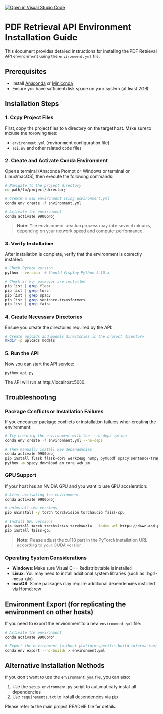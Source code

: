 [![Open in Visual Studio Code](https://classroom.github.com/assets/open-in-vscode-2e0aaae1b6195c2367325f4f02e2d04e9abb55f0b24a779b69b11b9e10269abc.svg)](https://classroom.github.com/online_ide?assignment_repo_id=18242497&assignment_repo_type=AssignmentRepo)
# PDF Retrieval API Environment Installation Guide

This document provides detailed instructions for installing the PDF Retrieval API environment using the `environment.yml` file.

## Prerequisites

- Install [Anaconda](https://www.anaconda.com/download/) or [Miniconda](https://docs.conda.io/en/latest/miniconda.html)
- Ensure you have sufficient disk space on your system (at least 2GB)

## Installation Steps

### 1. Copy Project Files

First, copy the project files to a directory on the target host. Make sure to include the following files:
- `environment.yml` (environment configuration file)
- `api.py` and other related code files

### 2. Create and Activate Conda Environment

Open a terminal (Anaconda Prompt on Windows or terminal on Linux/macOS), then execute the following commands:

```bash
# Navigate to the project directory
cd path/to/project/directory

# Create a new environment using environment.yml
conda env create -f environment.yml

# Activate the environment
conda activate 9900proj
```

> **Note**: The environment creation process may take several minutes, depending on your network speed and computer performance.

### 3. Verify Installation

After installation is complete, verify that the environment is correctly installed:

```bash
# Check Python version
python --version  # Should display Python 3.10.x

# Check if key packages are installed
pip list | grep flask
pip list | grep torch
pip list | grep spacy
pip list | grep sentence-transformers
pip list | grep faiss
```

### 4. Create Necessary Directories

Ensure you create the directories required by the API:

```bash
# Create uploads and models directories in the project directory
mkdir -p uploads models
```

### 5. Run the API

Now you can start the API service:

```bash
python api.py
```

The API will run at http://localhost:5000.

## Troubleshooting

### Package Conflicts or Installation Failures

If you encounter package conflicts or installation failures when creating the environment:

```bash
# Try creating the environment with the --no-deps option
conda env create -f environment.yml --no-deps

# Then manually install key dependencies
conda activate 9900proj
pip install flask flask-cors werkzeug numpy pymupdf spacy sentence-transformers faiss-cpu torch
python -m spacy download en_core_web_sm
```

### GPU Support

If your host has an NVIDIA GPU and you want to use GPU acceleration:

```bash
# After activating the environment
conda activate 9900proj

# Uninstall CPU versions
pip uninstall -y torch torchvision torchaudio faiss-cpu

# Install GPU versions
pip install torch torchvision torchaudio --index-url https://download.pytorch.org/whl/cu118
pip install faiss-gpu
```

> **Note**: Please adjust the cu118 part in the PyTorch installation URL according to your CUDA version.

### Operating System Considerations

- **Windows**: Make sure Visual C++ Redistributable is installed
- **Linux**: You may need to install additional system libraries (such as libgl1-mesa-glx)
- **macOS**: Some packages may require additional dependencies installed via Homebrew

## Environment Export (for replicating the environment on other hosts)

If you need to export the environment to a new `environment.yml` file:

```bash
# Activate the environment
conda activate 9900proj

# Export the environment (without platform-specific build information)
conda env export --no-builds > environment.yml
```

## Alternative Installation Methods

If you don't want to use the `environment.yml` file, you can also:

1. Use the `setup_environment.py` script to automatically install all dependencies
2. Use `requirements.txt` to install dependencies via pip

Please refer to the main project README file for details.